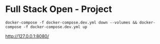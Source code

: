 # Full Stack Open - Project

```
docker-compose -f docker-compose.dev.yml down --volumes && docker-compose -f docker-compose.dev.yml up
```
http://127.0.0.1:8080/
